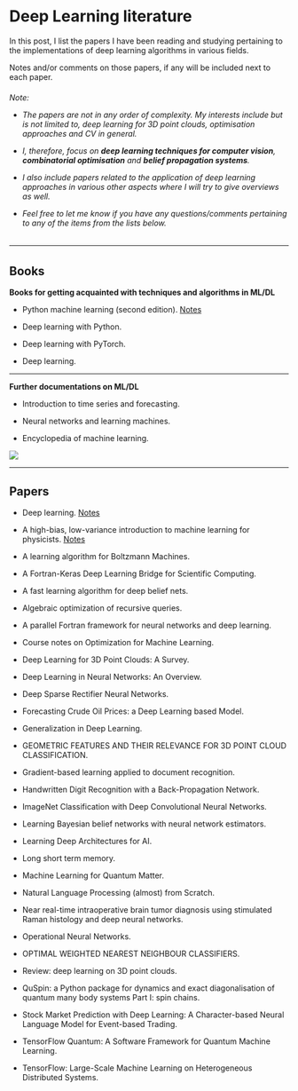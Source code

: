 # Deep Learning literature

In this post, I list the papers I have been reading and studying pertaining to the implementations of deep learning algorithms in various fields.

Notes and/or comments on those papers, if any will be included next to each paper.

<H6>
Note: 
  
  
- The papers are not in any order of complexity. My interests include but is not limited to, deep learning for 3D point clouds, optimisation approaches and CV in general. 


- I, therefore, focus on **deep learning techniques for computer vision**, **combinatorial optimisation** and **belief propagation systems**.


- I also include papers related to the application of deep learning approaches in various other aspects where I will try to give overviews as well.


- Feel free to let me know if you have any questions/comments pertaining to any of the items from the lists below.
<H6>
  
------------------------------------
  
## Books

**Books for getting acquainted with techniques and algorithms in ML/DL**

- Python machine learning (second edition). [Notes]()

- Deep learning with Python.

- Deep learning with PyTorch.

- Deep learning.

------------------------------------

**Further documentations on ML/DL**

- Introduction to time series and forecasting.

- Neural networks and learning machines. 

- Encyclopedia of machine learning. 

<img src="https://render.githubusercontent.com/render/math?math= ">

-------------------------------------

## Papers

- Deep learning. [Notes]()

- A high-bias, low-variance introduction to machine learning for physicists. [Notes]()

- A learning algorithm for Boltzmann Machines.

- A Fortran-Keras Deep Learning Bridge for Scientific Computing.

- A fast learning algorithm for deep belief nets.

- Algebraic optimization of recursive queries. 

- A parallel Fortran framework for neural networks and deep learning.

- Course notes on Optimization for Machine Learning.

- Deep Learning for 3D Point Clouds: A Survey.

- Deep Learning in Neural Networks: An Overview.

- Deep Sparse Rectifier Neural Networks.

- Forecasting Crude Oil Prices: a Deep Learning based Model.

- Generalization in Deep Learning.

- GEOMETRIC FEATURES AND THEIR RELEVANCE FOR 3D POINT CLOUD CLASSIFICATION. 

- Gradient-based learning applied to document recognition.

- Handwritten Digit Recognition with a Back-Propagation Network.

- ImageNet Classification with Deep Convolutional Neural Networks.

- Learning Bayesian belief networks with neural network estimators.

- Learning Deep Architectures for AI.

- Long short term memory.

- Machine Learning for Quantum Matter.

- Natural Language Processing (almost) from Scratch.

- Near real-time intraoperative brain tumor diagnosis using stimulated Raman histology and deep neural networks.

- Operational Neural Networks.

- OPTIMAL WEIGHTED NEAREST NEIGHBOUR CLASSIFIERS.

- Review: deep learning on 3D point clouds.

- QuSpin: a Python package for dynamics and exact diagonalisation of quantum many body systems
Part I: spin chains.

- Stock Market Prediction with Deep Learning: A Character-based Neural Language Model for Event-based Trading.

- TensorFlow Quantum: A Software Framework for Quantum Machine Learning.

- TensorFlow: Large-Scale Machine Learning on Heterogeneous Distributed Systems.
